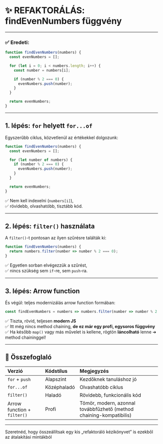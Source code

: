 
# ✨ REFAKTORÁLÁS: findEvenNumbers függvény

---

### ✅ Eredeti:

```javascript
function findEvenNumbers(numbers) {
  const evenNumbers = [];

  for (let i = 0; i < numbers.length; i++) {
    const number = numbers[i];

    if (number % 2 === 0) {
      evenNumbers.push(number);
    }
  }

  return evenNumbers;
}
```

---

## 1. lépés: `for` helyett `for...of`

Egyszerűbb ciklus, közvetlenül az értékekkel dolgozunk:

```javascript
function findEvenNumbers(numbers) {
  const evenNumbers = [];

  for (let number of numbers) {
    if (number % 2 === 0) {
      evenNumbers.push(number);
    }
  }

  return evenNumbers;
}
```

✅ Nem kell indexelni (`numbers[i]`),  
✅ rövidebb, olvashatóbb, tisztább kód.

---

## 2. lépés: `filter()` használata

A `filter()`-t pontosan az ilyen szűrésre találták ki:

```javascript
function findEvenNumbers(numbers) {
  return numbers.filter(number => number % 2 === 0);
}
```

✅ Egyetlen sorban elvégezzük a szűrést,  
✅ nincs szükség sem `if`-re, sem `push`-ra.

---

## 3. lépés: Arrow function

És végül: teljes modernizálás arrow function formában:

```javascript
const findEvenNumbers = numbers => numbers.filter(number => number % 2 === 0);
```

✅ Tiszta, rövid, teljesen **modern JS**  
✅ Itt még nincs method chaining, **de ez már egy profi, egysoros függvény**  
✅ Ha később `map()` vagy más művelet is kellene, rögtön **láncolható** lenne ➔ method chaininggel!

---

## 🎯 Összefoglaló

| Verzió | Kódstílus | Megjegyzés |
|:-------|:----------|:-----------|
| `for` + `push` | Alapszint | Kezdőknek tanuláshoz jó |
| `for...of` | Középhaladó | Olvashatóbb ciklus |
| `filter()` | Haladó | Rövidebb, funkcionális kód |
| Arrow function + `filter()` | Profi | Tömör, modern, azonnal továbbfűzhető (method chaining-kompatibilis) |

---

Szeretnéd, hogy összeállítsak egy kis „refaktoráló kézikönyvet” is ezekből az átalakítási mintákból